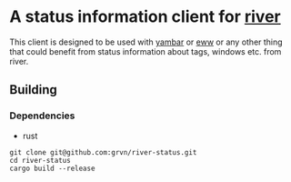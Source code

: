 # A status information client for [river](https://github.com/ifreund/river)

This client is designed to be used with [yambar](https://codeberg.org/dnkl/yambar) or [eww](https://github.com/elkowar/eww) or any other thing that could benefit from status information about tags, windows etc. from river.

## Building

### Dependencies
- rust

```shell
git clone git@github.com:grvn/river-status.git
cd river-status
cargo build --release
```
